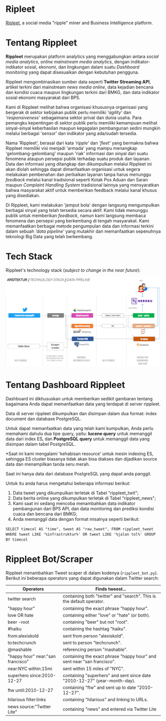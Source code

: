 # Ripleet

[Ripleet](http://rippleet.com), a social media "ripple" miner and Business Intelligence platform.

# Tentang Rippleet

**Rippleet** merupakan platform analytics yang menggabungkan antara *social media analytics*, *online mainstream media analytics*, dengan indikator-indikator sosial, ekonomi, dan lingkungan dalam suatu *Dashboard monitoring* yang dapat disesuaikan dengan kebutuhan pengguna.

Rippleet mengombinasikan sumber data seperti **Twitter Streaming API**, artikel terkini dari mainstream *news media online*, data kejadian bencana dan kondisi cuaca maupun lingkungan terkini dari BMKG, dan data indikator sosial ekonomi masyarakat dari BPS.

Kami di Rippleet melihat bahwa organisasi khususnya organisasi yang bergerak di sektor kebijakan publik perlu memiliki *'agility'* dan *'responsiveness'* sebagaimana sektor privat dan dunia usaha. Para pemangku kepentingan di sektor publik perlu memiliki kemampuan melihat sinyal-sinyal keberhasilan maupun kegagalan pembangunan sedini mungkin melalui berbagai 'sensor' dan indikator yang ada/sudah tersedia.

Nama 'Rippleet', berasal dari kata *'ripple'* dan *'fleet'* yang bermakna bahwa Rippleet memiliki visi menjadi 'armada' yang mampu menangkap 'gelombang-gelombang' maupun 'riak' informasi dan sinyal dari suatu fenomena ataupun persepsi publik terhadap suatu produk dan layanan. Data dan informasi yang ditangkap dan dikumpulkan melalui Rippleet ini akan diolah sehingga dapat dimanfaatkan organisasi untuk segera melakukan pembenahan dan perbaikan layanan tanpa harus menunggu *feedback* melalui kanal tradisional seperti Kotak Pos Aduan dan Saran maupun *Complaint Handling System* tradisional lainnya yang mensyaratkan bahwa masyarakat aktif untuk memberikan feedback melalui kanal khusus yang disediakan.

Di Rippleet, kami melakukan 'jemput bola' dengan langsung mengumpulkan berbagai sinyal yang telah tersedia secara aktif. Kami tidak menunggu publik untuk memberikan *feedback*, namun kami langsung membaca fenomena dan persepsi yang berkembang di tengah masyarakat. Kami memanfaatkan berbagai metode pengumpulan data dan informasi terkini dalam sebuah *'data pipeline'* yang mutakhir dan memanfaatkan sepenuhnya teknologi Big Data yang telah berkembang.

# Tech Stack

Rippleet's technology stack (*subject to change in the near future*):

<img src="https://github.com/febrifahmi/ripleet/blob/master/rippleet_techstack_rev1.png"></img>

# Tentang Dashboard Rippleet

Dashboard ini dikhususkan untuk memberikan sedikit gambaran tentang bagaimana Anda dapat memanfaatkan data yang terdapat di server rippleet.

Data di server rippleet dikumpulkan dan disimpan dalam dua format: index document dan database PostgreSQL.

Untuk dapat memanfaatkan data yang telah kami kumpulkan, Anda perlu memahami dahulu dua tipe query, yaitu: **lucene query** untuk memanggil data dari index ES, dan **PostgreSQL query** untuk memanggil data yang disimpan dalam tabel PostgreSQL.

*Saat ini kami mengalami 'kehabisan resource' untuk mesin indexing ES, sehingga ES cluster biasanya tidak akan bisa diakses dan dijadikan source data dan menampilkan tanda seru merah.

Saat ini hanya data dari database PostgreSQL yang dapat anda panggil.

Untuk itu anda harus mengetahui beberapa informasi berikut:

1. Data tweet yang dikumpulkan terletak di Tabel "rippleet_twit";
2. Data berita online yang dikumpulkan terletak di Tabel "rippleet_news";
3. Kami saat ini sedang mencoba menambahkan data indikator pembangunan dari BPS API, dan data monitoring dan prediksi kondisi cuaca dan bencana dari BMKG;
4. Anda memanggil data dengan format misalnya seperti berikut:

`SELECT timecol AS "time", tweet AS "raw_tweet", FROM rippleet_tweet WHERE tweet LIKE '%infrastruktur%' OR tweet LIKE '%jalan tol%' GROUP BY timecol`

# Rippleet Bot/Scraper

Rippleet menambahkan Tweet scaper di dalam kodenya (`rippleet_bot.py`). Berikut ini beberapa operators yang dapat digunakan dalam Twitter search:

| Operators                         | Finds tweest...                                                           |
|-----------------------------------|---------------------------------------------------------------------------|
| twitter search                    | containing both "twitter" and "search". This is the default operator.     |
| "happy hour"                      | containing the exact phrase "happy hour".                                 |
| love OR hate                      | containing either "love" or "hate" (or both).                             |
| beer -root                        | containing "beer" but not "root".                                         |
| #haiku                            | containing the hashtag "haiku".                                           |
| from:alexiskold                   | sent from person "alexiskold".                                            |
| to:techcrunch                     | sent to person "techcrunch".                                              |
| @mashable                         | referencing person "mashable".                                            |
| "happy hour" near:"san francisco" | containing the exact phrase "happy hour" and sent near "san francisco".   |
| near:NYC within:15mi              | sent within 15 miles of "NYC".                                            |
| superhero since:2010-12-27        | containing "superhero" and sent since date "2010-12-27" (year-month-day). |
| ftw until:2010-12-27              | containing "ftw" and sent up to date "2010-12-27".                        |
| hilarious filter:links            | containing "hilarious" and linking to URLs.                               |
| news source:"Twitter Lite"        | containing "news" and entered via Twitter Lite                            |


